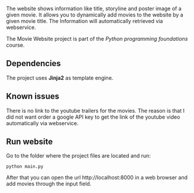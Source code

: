 The website shows information like title, storyline and poster image of a given movie.
It allows you to dynamically add movies to the website by a given movie title.
The Information will automatically retrieved via webservice.

The Movie Website project is part of the _Python programming foundations_ course.

## Dependencies

The project uses **Jinja2** as template engine.

## Known issues
There is no link to the youtube trailers for the movies. The reason is that I did not want order a google API key
to get the link of the youtube video automatically via webservice.

## Run website
Go to the folder where the project files are located and run:
```
python main.py
```
After that you can open the url http://localhost:8000 in a web browser and add movies through the input field.
